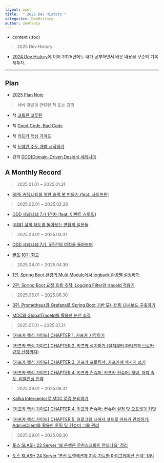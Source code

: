 ```yaml
---
layout: post
title:  " 2025 Dev History "
categories: DevHistory
author: devFancy
---
```

* content
{:toc}

> 2025 Dev History

* [2024 Dev History](https://devfancy.github.io/2024-DevHistory/)에 이어 2025년에도 내가 공부하면서 배운 내용을 꾸준히 기록해두자.


---

## Plan

* [2025 Plan Note](https://gist.github.com/devFancy/cb98297a5fee3445805f08c5d590ddb1)

<script src="https://gist.github.com/devFancy/cb98297a5fee3445805f08c5d590ddb1.js"></script>


> 서버 개발과 관련된 책 또는 강의

* 책 [코틀린 코루틴](https://product.kyobobook.co.kr/detail/S000210537188)

* 책 [Good Code, Bad Code](https://product.kyobobook.co.kr/detail/S000061353995)

* 책 [카프카 핵심 가이드](https://product.kyobobook.co.kr/detail/S000201464167)

* 책 [도메인 주도 개발 시작하기](https://product.kyobobook.co.kr/detail/S000001810495)

* 강의 [DDD(Domain-Driven Design) 세레나데](https://edu.nextstep.camp/c/GwN2MSqv)

## A Monthly Record

> 2025.01.01 ~ 2025.01.31

* [SIPE 커뮤니티를 위한 슬랙 봇 만들기 (feat. 사이프톤)](https://devfancy.github.io/ETC-Sipethon-Slackbot/)

> 2025.02.01 ~ 2025.02.28

* [DDD 세레나데 7기 1주차 (feat. 이벤트 스토밍)](https://devfancy.github.io/DDD-Week1-Review-And-EventStorming/)

* [[리뷰] 삶의 태도를 돌아보는 면접의 질문들](https://devfancy.github.io/Book-Interview-Questions/)

> 2025.03.01 ~ 2025.03.31

* [DDD 세레나데 7기, 5주간의 여정을 돌아보며](https://devfancy.github.io/DDD-Serenade-7th-Review/)

* [글또 10기 회고](https://devfancy.github.io/geultto-10th-Retrospective/)

> 2025.04.01 ~ 2025.04.30

* [1편. Spring Boot 환경의 Multi Module에서 logback 환경별 설정하기](https://devfancy.github.io/Multi-Module-Logback-xml/)

* [2편. Spring Boot 요청 흐름 추적: Logging Filter와 traceId 적용기](https://devfancy.github.io/SpringBoot-Logging-Filter/)

> 2025.06.01 ~ 2025.06.30

* [3편. Prometheus와 Grafana로 Spring Boot 기반 모니터링 대시보드 구축하기](https://devfancy.github.io/SpringBoot-Monitoring-Prometheus-Grafana/)

* [MDC와 GlobalTraceId를 활용한 분산 추적](https://devfancy.github.io/SpringBoot-Distributed-Tracing-With-MDC/)

> 2025.07.01 ~ 2025.07.31

* [[카프카 핵심 가이드] CHAPTER 1. 카프카 시작하기](https://devfancy.github.io/Kafka-Concept/)

* [[카프카 핵심 가이드] CHAPTER 2. 카프카 설치하기 (설치부터 파티션과 브로커 규모 산정까지)](https://devfancy.github.io/Kafka-Installation-Sizing-Guide/)

* [[카프카 핵심 가이드] CHAPTER 3. 카프카 프로듀서: 카프카에 메시지 쓰기](https://devfancy.github.io/Kafka-Producer/)

* [[카프카 핵심 가이드] CHAPTER 4. 카프카 컨슈머: 카프카 컨슈머: 개념, 처리 속도, 리밸런싱 전략](https://devfancy.github.io/Kafka-Consumer/)

> 2025.08.01 ~ 2025.08.31

* [Kafka Interceptor로 MDC 로깅 분리하기](https://devfancy.github.io/Kafka-Interceptor-Mdc-Logging/)

* [[카프카 핵심 가이드] CHAPTER 4. 카프카 컨슈머: 컨슈머 설정 및 오프셋과 커밋](https://devfancy.github.io/Kafka-Consumer-Config-And-Commit/)

* [[카프카 핵심 가이드] CHAPTER 5. 프로그램 내에서 코드로 카프카 관리하기: AdminClient를 활용한 토픽 및 컨슈머 그룹 관리](https://devfancy.github.io/Kafka-Admin-Client/)

> 2025.09.01 ~ 2025.09.30

* [토스 SLASH 22 Server '왜 은행은 무한스크롤이 안되나요' 정리](https://devfancy.github.io/Toss-Slash-22/)

* [토스 SLASH 24 Server '분산 트랜잭션과 지속 가능한 마이그레이션 전략' 정리](https://devfancy.github.io/Toss-Slash-24/)
